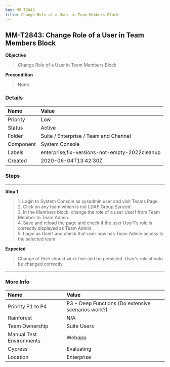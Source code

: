 ```yaml
---
key: MM-T2843
title: Change Role of a User in Team Members Block
---
```


## MM-T2843: Change Role of a User in Team Members Block

**Objective**

> <article>Change Role of a User in Team Members Block</article>

**Precondition**

> <article>None</article>

### Details

| Name      | Value                                         |
| :-------- | :-------------------------------------------- |
| Priority  | Low                                           |
| Status    | Active                                        |
| Folder    | Suite / Enterprise / Team and Channel         |
| Component | System Console                                |
| Labels    | enterprise,fix-versions-not-empty-2022cleanup |
| Created   | 2020-06-04T13:42:30Z                          |

### Steps

<hr/>

**Step 1**

> <article>1. Login to System Console as sysadmin user and visit Teams Page. <br />2. Click on any team which is not LDAP Group Synced. <br />3. In the Members block, change the role of a user User1 from Team Member to Team Admin. <br />4. Save and reload the page and check if the user User1's role is correctly displayed as Team Admin. <br />5. Login as User1 and check that user now has Team Admin access to the selected team.</article>

**Expected**

> <article>Change of Role should work fine and be persisted. User's role should be changed correctly.</article>

<hr/>

### More Info

| Name                     | Value                                              |
| :----------------------- | :------------------------------------------------- |
| Priority P1 to P4        | P3 - Deep Functions (Do extensive scenarios work?) |
| Rainforest               | N/A                                                |
| Team Ownership           | Suite Users                                        |
| Manual Test Environments | Webapp                                             |
| Cypress                  | Evaluating                                         |
| Location                 | Enterprise                                         |
